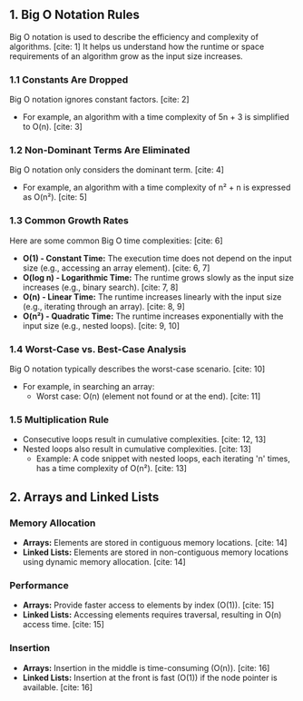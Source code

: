 

## 1. Big O Notation Rules

Big O notation is used to describe the efficiency and complexity of algorithms. [cite: 1] It helps us understand how the runtime or space requirements of an algorithm grow as the input size increases.

### 1.1 Constants Are Dropped

Big O notation ignores constant factors. [cite: 2]

* For example, an algorithm with a time complexity of 5n + 3 is simplified to O(n). [cite: 3]

### 1.2 Non-Dominant Terms Are Eliminated

Big O notation only considers the dominant term. [cite: 4]

* For example, an algorithm with a time complexity of n² + n is expressed as O(n²). [cite: 5]

### 1.3 Common Growth Rates

Here are some common Big O time complexities: [cite: 6]

* **O(1) - Constant Time:** The execution time does not depend on the input size (e.g., accessing an array element). [cite: 6, 7]
* **O(log n) - Logarithmic Time:** The runtime grows slowly as the input size increases (e.g., binary search). [cite: 7, 8]
* **O(n) - Linear Time:** The runtime increases linearly with the input size (e.g., iterating through an array). [cite: 8, 9]
* **O(n²) - Quadratic Time:** The runtime increases exponentially with the input size (e.g., nested loops). [cite: 9, 10]

### 1.4 Worst-Case vs. Best-Case Analysis

Big O notation typically describes the worst-case scenario. [cite: 10]

* For example, in searching an array:
    * Worst case: O(n) (element not found or at the end). [cite: 11]

### 1.5 Multiplication Rule

* Consecutive loops result in cumulative complexities. [cite: 12, 13]
* Nested loops also result in cumulative complexities. [cite: 13]
    * Example: A code snippet with nested loops, each iterating 'n' times, has a time complexity of O(n²). [cite: 13]

## 2. Arrays and Linked Lists

### Memory Allocation

* **Arrays:** Elements are stored in contiguous memory locations. [cite: 14]
* **Linked Lists:** Elements are stored in non-contiguous memory locations using dynamic memory allocation. [cite: 14]

### Performance

* **Arrays:** Provide faster access to elements by index (O(1)). [cite: 15]
* **Linked Lists:** Accessing elements requires traversal, resulting in O(n) access time. [cite: 15]

### Insertion

* **Arrays:** Insertion in the middle is time-consuming (O(n)). [cite: 16]
* **Linked Lists:** Insertion at the front is fast (O(1)) if the node pointer is available. [cite: 16]
